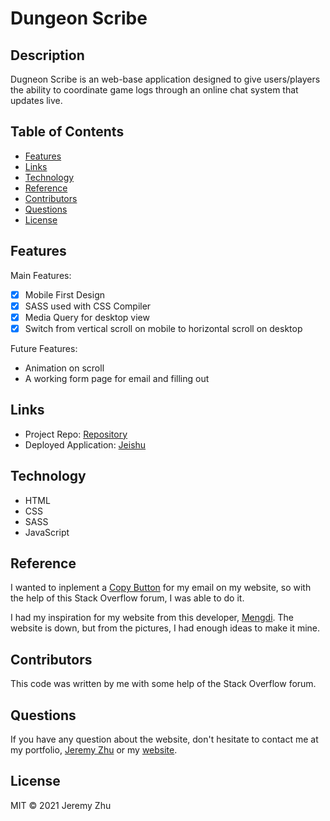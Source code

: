 # Dungeon Scribe

## Description

Dugneon Scribe is an web-base application designed to give users/players the ability to coordinate game logs through an online chat system that updates live.

## Table of Contents

* [Features](#Features)
* [Links](#Links)
* [Technology](#Technology)
* [Reference](#Reference)
* [Contributors](#Contributors)
* [Questions](#Questions)
* [License](#License)

## Features
Main Features: 

* [x] Mobile First Design
* [x] SASS used with CSS Compiler
* [x] Media Query for desktop view
* [x] Switch from vertical scroll on mobile to horizontal scroll on desktop

Future Features:

* Animation on scroll
* A working form page for email and filling out

## Links

* Project Repo: [Repository](https://github.com/jeishu/jeishu.github.io)
* Deployed Application: [Jeishu](https://jeishu.github.io/)


## Technology

* HTML
* CSS
* SASS
* JavaScript

## Reference

I wanted to inplement a [Copy Button](https://stackoverflow.com/questions/50795042/create-a-copy-button-without-an-input-text-box) for my email on my website, so with the help of this Stack Overflow forum, I was able to do it.

I had my inspiration for my website from this developer, [Mengdi](https://careerfoundry.com/en/blog/ui-design/best-ui-portfolios/). The website is down, but from the pictures, I had enough ideas to make it mine.

## Contributors

This code was written by me with some help of the Stack Overflow forum.

## Questions
If you have any question about the website, don't hesitate to contact me at my portfolio, [Jeremy Zhu](https://github.com/jeishu) or my [website](https://jeishu.github.io/).


## License

MIT © 2021 Jeremy Zhu